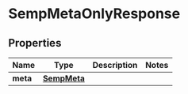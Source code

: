 
# SempMetaOnlyResponse

## Properties
Name | Type | Description | Notes
------------ | ------------- | ------------- | -------------
**meta** | [**SempMeta**](SempMeta.md) |  | 




